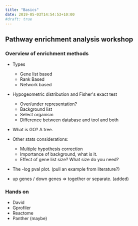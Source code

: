 ```yaml
---
title: "Basics"
date: 2019-05-03T14:54:53+10:00
#draft: true
---
```

## Pathway enrichment analysis workshop

### Overview of enrichment methods
- Types
    - Gene list based
    - Rank Based
    - Network based
- Hypogeometric distribution and Fisher's exact test 
    - Over/under representation?
    - Background list
    - Select organism
    - Difference between database and tool and both
- What is GO? A tree.
- Other stats considerations:
    - Multiple hypothesis correction
    - Importance of background, what is it.
    - Effect of gene list size? What size do you need?

- The -log pval plot. (pull an example from literature?) 
- up genes / down genes => together or separate. (added)

### Hands on
- David
- Gprofiler
- Reactome
- Panther (maybe)



